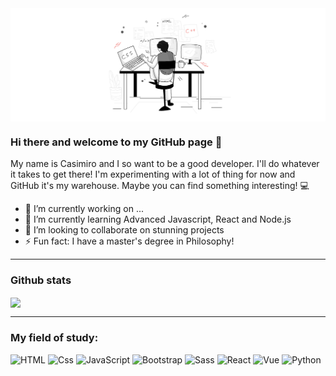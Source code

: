 <img src="/coding.png" alt="banner" align="center"/>

### Hi there and welcome to my GitHub page 👋

My name is Casimiro and I so want to be a good developer. I'll do whatever it takes to get there! I'm experimenting with a lot of thing for now and GitHub it's my warehouse. Maybe you can find something interesting! 💻


- 🔭 I’m currently working on ...
- 🌱 I’m currently learning Advanced Javascript, React and Node.js
- 👯 I’m looking to collaborate on stunning projects
- ⚡ Fun fact: I have a master's degree in Philosophy!

---

### Github stats

<img align="center" src="https://github-readme-stats.vercel.app/api?username=casiimir&count_private=true&title_color=764ABC&icon_color=21759B&text_color=0C2233&custom_title=Casiimir+GitHub+Stats&show_icons=true" />

---

### My field of study:

<p>
  <img alt="HTML" src="https://img.shields.io/badge/HTML-E34F26?logo=html5&logoColor=white&style=for-the-badge" />
  <img alt="Css" src="https://img.shields.io/badge/CSS-1572B6?logo=css3&logoColor=white&style=for-the-badge" />
  <img alt="JavaScript" src="https://img.shields.io/badge/JavaScript-F7DF1E?logo=javascript&logoColor=white&style=for-the-badge" />
  <img alt="Bootstrap" src="https://img.shields.io/badge/Bootstrap-563D7C?logo=react&logoColor=white&style=for-the-badge" />  
  <img alt="Sass" src="https://img.shields.io/badge/Sass-CC6699?logo=sass&logoColor=white&style=for-the-badge" />
  <img alt="React" src="https://img.shields.io/badge/React-61DAFB?logo=react&logoColor=white&style=for-the-badge" />  
  <img alt="Vue" src="https://img.shields.io/badge/Vue-4FC08D?logo=react&logoColor=white&style=for-the-badge" />
  <img alt="Python" src="https://img.shields.io/badge/Python-3776AB?logo=unity&logoColor=white&style=for-the-badge" />
</p>
